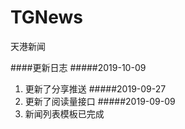 # TGNews
天港新闻

####更新日志
#####2019-10-09
1. 更新了分享推送
#####2019-09-27
1. 更新了阅读量接口
#####2019-09-09
1. 新闻列表模板已完成

